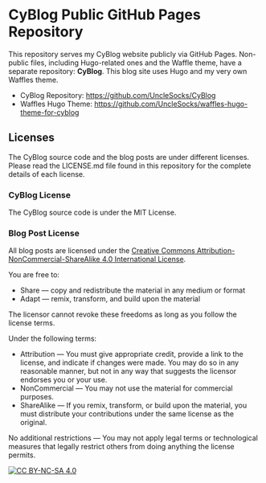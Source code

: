 # CyBlog Public GitHub Pages Repository
This repository serves my CyBlog website publicly via GitHub Pages. Non-public files, including Hugo-related ones and the Waffle theme, have a separate repository: **CyBlog**. This blog site uses Hugo and my very own Waffles theme. 

- CyBlog Repository: https://github.com/UncleSocks/CyBlog
- Waffles Hugo Theme: https://github.com/UncleSocks/waffles-hugo-theme-for-cyblog

## Licenses
The CyBlog source code and the blog posts are under different licenses. Please read the LICENSE.md file found in this repository for the complete details of each license.
### CyBlog License
The CyBlog source code is under the MIT License. 

### Blog Post License
All blog posts are licensed under the [Creative Commons Attribution-NonCommercial-ShareAlike 4.0 International License][cc-by-nc-sa].

You are free to:
- Share — copy and redistribute the material in any medium or format
- Adapt — remix, transform, and build upon the material
  
The licensor cannot revoke these freedoms as long as you follow the license terms.

Under the following terms:
- Attribution — You must give appropriate credit, provide a link to the license, and indicate if changes were made. You may do so in any reasonable manner, but not in any way that suggests the licensor endorses you or your use.
- NonCommercial — You may not use the material for commercial purposes.
- ShareAlike — If you remix, transform, or build upon the material, you must distribute your contributions under the same license as the original.

No additional restrictions — You may not apply legal terms or technological measures that legally restrict others from doing anything the license permits.

[![CC BY-NC-SA 4.0][cc-by-nc-sa-image]][cc-by-nc-sa]

[cc-by-nc-sa]: http://creativecommons.org/licenses/by-nc-sa/4.0/
[cc-by-nc-sa-image]: https://licensebuttons.net/l/by-nc-sa/4.0/88x31.png
